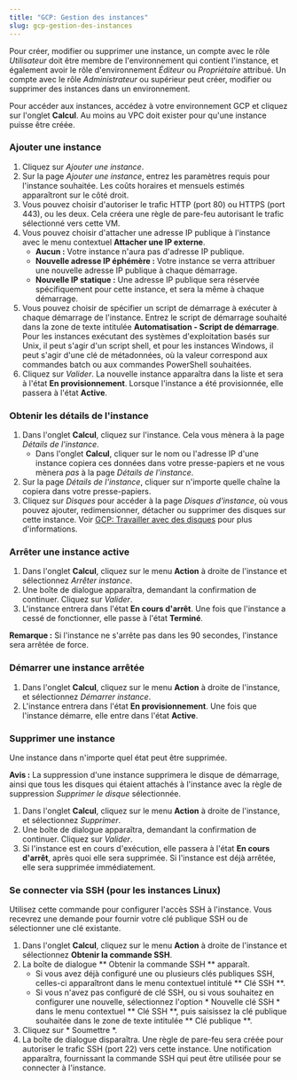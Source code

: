 ```yaml
---
title: "GCP: Gestion des instances"
slug: gcp-gestion-des-instances
---
```



Pour créer, modifier ou supprimer une instance, un compte avec le rôle *Utilisateur* doit être membre de l'environnement qui contient l'instance, et également avoir le rôle d'environnement *Éditeur* ou *Propriétaire* attribué. Un compte avec le rôle *Administrateur* ou supérieur peut créer, modifier ou supprimer des instances dans un environnement.

Pour accéder aux instances, accédez à votre environnement GCP et cliquez sur l'onglet **Calcul**.  Au moins au VPC doit exister pour qu'une instance puisse être créée.

### Ajouter une instance

1. Cliquez sur *Ajouter une instance*.
1. Sur la page *Ajouter une instance*, entrez les paramètres requis pour l'instance souhaitée. Les coûts horaires et mensuels estimés apparaîtront sur le côté droit.
1. Vous pouvez choisir d'autoriser le trafic HTTP (port 80) ou HTTPS (port 443), ou les deux. Cela créera une règle de pare-feu autorisant le trafic sélectionné vers cette VM.
1. Vous pouvez choisir d'attacher une adresse IP publique à l'instance avec le menu contextuel **Attacher une IP externe**.
    - **Aucun :** Votre instance n'aura pas d'adresse IP publique.
    - **Nouvelle adresse IP éphémère :** Votre instance se verra attribuer une nouvelle adresse IP publique à chaque démarrage.
    - **Nouvelle IP statique :** Une adresse IP publique sera réservée spécifiquement pour cette instance, et sera la même à chaque démarrage.
1. Vous pouvez choisir de spécifier un script de démarrage à exécuter à chaque démarrage de l'instance. Entrez le script de démarrage souhaité dans la zone de texte intitulée **Automatisation - Script de démarrage**. Pour les instances exécutant des systèmes d'exploitation basés sur Unix, il peut s'agir d'un script shell, et pour les instances Windows, il peut s'agir d'une clé de métadonnées, où la valeur correspond aux commandes batch ou aux commandes PowerShell souhaitées.
1. Cliquez sur *Valider*. La nouvelle instance apparaîtra dans la liste et sera à l'état **En provisionnement**. Lorsque l'instance a été provisionnée, elle passera à l'état **Active**.

### Obtenir les détails de l'instance

1. Dans l'onglet **Calcul**, cliquez sur l'instance. Cela vous mènera à la page *Détails de l'instance*.
    - Dans l'onglet **Calcul**, cliquer sur le nom ou l'adresse IP d'une instance copiera ces données dans votre presse-papiers et ne vous mènera *pas* à la page *Détails de l'instance*.
1. Sur la page *Détails de l'instance*, cliquer sur n'importe quelle chaîne la copiera dans votre presse-papiers.
1. Cliquez sur *Disques* pour accéder à la page *Disques d'instance*, où vous pouvez ajouter, redimensionner, détacher ou supprimer des disques sur cette instance. Voir [GCP: Travailler avec des disques](gcp-working-with-disks.md) pour plus d'informations.

### Arrêter une instance active

1. Dans l'onglet **Calcul**, cliquez sur le menu **Action** à droite de l'instance et sélectionnez *Arrêter instance*.
1. Une boîte de dialogue apparaîtra, demandant la confirmation de continuer. Cliquez sur *Valider*.
1. L'instance entrera dans l'état **En cours d'arrêt**. Une fois que l'instance a cessé de fonctionner, elle passe à l'état **Terminé**.

**Remarque :** Si l'instance ne s'arrête pas dans les 90 secondes, l'instance sera arrêtée de force.

### Démarrer une instance arrêtée

1. Dans l'onglet **Calcul**, cliquez sur le menu **Action** à droite de l'instance, et sélectionnez *Démarrer instance*.
1. L'instance entrera dans l'état **En provisionnement**. Une fois que l'instance démarre, elle entre dans l'état **Active**.

### Supprimer une instance

Une instance dans n'importe quel état peut être supprimée.

**Avis :** La suppression d'une instance supprimera le disque de démarrage, ainsi que tous les disques qui étaient attachés à l'instance avec la règle de suppression *Supprimer le disque* sélectionnée.

1. Dans l'onglet **Calcul**, cliquez sur le menu **Action** à droite de l'instance, et sélectionnez *Supprimer*.
1. Une boîte de dialogue apparaîtra, demandant la confirmation de continuer. Cliquez sur *Valider*.
1. Si l'instance est en cours d'exécution, elle passera à l'état **En cours d'arrêt**, après quoi elle sera supprimée. Si l'instance est déjà arrêtée, elle sera supprimée immédiatement.

### Se connecter via SSH (pour les instances Linux)

Utilisez cette commande pour configurer l'accès SSH à l'instance. Vous recevrez une demande pour fournir votre clé publique SSH ou de sélectionner une clé existante.

1. Dans l'onglet **Calcul**, cliquez sur le menu **Action** à droite de l'instance et sélectionnez **Obtenir la commande SSH**.
1. La boîte de dialogue ** Obtenir la commande SSH ** apparaît.
   - Si vous avez déjà configuré une ou plusieurs clés publiques SSH, celles-ci apparaîtront dans le menu contextuel intitulé ** Clé SSH **.
   - Si vous n'avez pas configuré de clé SSH, ou si vous souhaitez en configurer une nouvelle, sélectionnez l'option * Nouvelle clé SSH * dans le menu contextuel ** Clé SSH **, puis saisissez la clé publique souhaitée dans le zone de texte intitulée ** Clé publique **.
1. Cliquez sur * Soumettre *.
1. La boîte de dialogue disparaîtra. Une règle de pare-feu sera créée pour autoriser le trafic SSH (port 22) vers cette instance. Une notification apparaîtra, fournissant la commande SSH qui peut être utilisée pour se connecter à l'instance.
